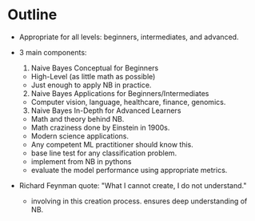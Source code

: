 # Outline

- Appropriate for all levels: beginners, intermediates, and advanced.
- 3 main components: 
  1. Naive Bayes Conceptual for Beginners
    - High-Level (as little math as possible)
    - Just enough to apply NB in practice.
  2. Naive Bayes Applications for Beginners/Intermediates
    - Computer vision, language, healthcare, finance, genomics.
  3. Naive Bayes In-Depth for Advanced Learners
    - Math and theory behind NB.
    - Math craziness done by Einstein in 1900s.
    - Modern science applications.
    - Any competent ML practitioner should know this.
    - base line test for any classification problem.
    - implement from NB in pythons
    - evaluate the model performance using appropriate metrics.

- Richard Feynman quote: "What I cannot create, I do not understand."
  - involving in this creation process. ensures deep understanding of NB.

